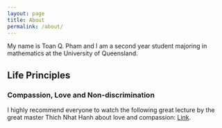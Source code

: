 ```yaml
---
layout: page
title: About
permalink: /about/
---
```


My name is Toan Q. Pham and I am a second year student
majoring in mathematics at the University of Queensland. 

## Life Principles

### Compassion, Love and Non-discrimination

I highly recommend everyone to watch the following great lecture by the great master Thich Nhat Hanh 
about love and compassion: [Link](https://youtu.be/Oe1HU4GiF90).
